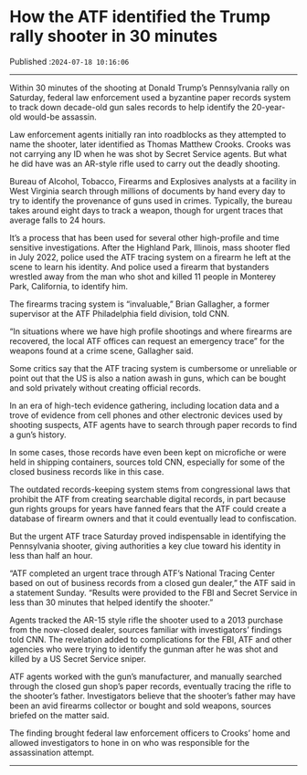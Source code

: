 # How the ATF identified the Trump rally shooter in 30 minutes

Published :`2024-07-18 10:16:06`

---

Within 30 minutes of the shooting at Donald Trump’s Pennsylvania rally on Saturday, federal law enforcement used a byzantine paper records system to track down decade-old gun sales records to help identify the 20-year-old would-be assassin.

Law enforcement agents initially ran into roadblocks as they attempted to name the shooter, later identified as Thomas Matthew Crooks. Crooks was not carrying any ID when he was shot by Secret Service agents. But what he did have was an AR-style rifle used to carry out the deadly shooting.

Bureau of Alcohol, Tobacco, Firearms and Explosives analysts at a facility in West Virginia search through millions of documents by hand every day to try to identify the provenance of guns used in crimes. Typically, the bureau takes around eight days to track a weapon, though for urgent traces that average falls to 24 hours.

It’s a process that has been used for several other high-profile and time sensitive investigations. After the Highland Park, Illinois, mass shooter fled in July 2022, police used the ATF tracing system on a firearm he left at the scene to learn his identity. And police used a firearm that bystanders wrestled away from the man who shot and killed 11 people in Monterey Park, California, to identify him.

The firearms tracing system is “invaluable,” Brian Gallagher, a former supervisor at the ATF Philadelphia field division, told CNN.

“In situations where we have high profile shootings and where firearms are recovered, the local ATF offices can request an emergency trace” for the weapons found at a crime scene, Gallagher said.

Some critics say that the ATF tracing system is cumbersome or unreliable or point out that the US is also a nation awash in guns, which can be bought and sold privately without creating official records.

In an era of high-tech evidence gathering, including location data and a trove of evidence from cell phones and other electronic devices used by shooting suspects, ATF agents have to search through paper records to find a gun’s history.

In some cases, those records have even been kept on microfiche or were held in shipping containers, sources told CNN, especially for some of the closed business records like in this case.

The outdated records-keeping system stems from congressional laws that prohibit the ATF from creating searchable digital records, in part because gun rights groups for years have fanned fears that the ATF could create a database of firearm owners and that it could eventually lead to confiscation.

But the urgent ATF trace Saturday proved indispensable in identifying the Pennsylvania shooter, giving authorities a key clue toward his identity in less than half an hour.

“ATF completed an urgent trace through ATF’s National Tracing Center based on out of business records from a closed gun dealer,” the ATF said in a statement Sunday. “Results were provided to the FBI and Secret Service in less than 30 minutes that helped identify the shooter.”

Agents tracked the AR-15 style rifle the shooter used to a 2013 purchase from the now-closed dealer, sources familiar with investigators’ findings told CNN. The revelation added to complications for the FBI, ATF and other agencies who were trying to identify the gunman after he was shot and killed by a US Secret Service sniper.

ATF agents worked with the gun’s manufacturer, and manually searched through the closed gun shop’s paper records, eventually tracing the rifle to the shooter’s father. Investigators believe that the shooter’s father may have been an avid firearms collector or bought and sold weapons, sources briefed on the matter said.

The finding brought federal law enforcement officers to Crooks’ home and allowed investigators to hone in on who was responsible for the assassination attempt.

---

